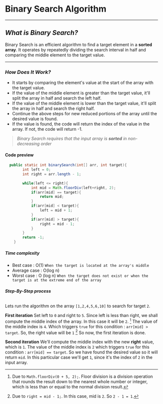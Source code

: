 # **Binary Search Algorithm**
---

## *What is Binary Search?*

Binary Search is an efficient algorithm to find a target element in a **sorted array**. It operates by repeatedly dividing the search interval in half and comparing the middle element to the target value.

---
### ***How Does It Work?***

- It starts by comparing the element's value at the start of the array with the target value.
- If the value of the middle element is greater than the target value, it'll split the array in half and search the left half.
- If the value of the middle element is lower than the target value, it'll split the array in half and search the right half.
- Continue the above steps for new reduced portions of the array until the desired value is found.
- If the value is found, the code will return the index of the value in the array. If not, the code will return -1.

>*Binary Search requires that the input array is **sorted** in non-decreasing order*

#### **Code preview**

```Java
  public static int binarySearch(int[] arr, int target){
        int left = 0;
        int right = arr.length - 1;
        
        while(left <= right){
            int mid = Math.floorDiv(left+right, 2);
            if(arr[mid] == target){
                return mid;
            } 
            if(arr[mid] < target){
                left = mid + 1;            
            }
            if(arr[mid] > target){
                right = mid - 1;
            }
        }
        return -1;
    }
```
##### **Time complexity**
- Best case : O(1)  `When the target is located at the array's middle`
- Average case : O(log n) 
- Worst case : O (log n) `When the target does not exist or when the target is at the extreme end of the array`

###### **Step-By-Step process**

Lets run the algorithm on the array `[1,2,4,5,6,10]` to search for target `2`.

**First iteration**
Set left to `0` and right to `5`. Since left is less than right, we shall compute the middle index of the array. In this case it will be `2`. [^1] The value of the middle index is `4`. Which triggers `true` for this condition : `arr[mid] > target`. So, the right value will be `1` [^2] So now, the first iteration is done. 

**Second iteration**
We'll compute the middle index with the new **right** value, which is `1`. The value of the middle index is `2` which triggers `true` for this condition : `arr[mid] == target`. So we have found the desired value so it will return `mid`. In this particular case we'll get `1`, since it's the index of `2` in the input array.


[^1]: Due to `Math.floorDiv(0 + 5, 2);`. Floor division is a division operation that rounds the result down to the nearest whole number or integer, which is less than or equal to the normal division result.
[^2]: Due to `right = mid - 1;`. In this case, mid is `2`. So `2 - 1 = 1`.




